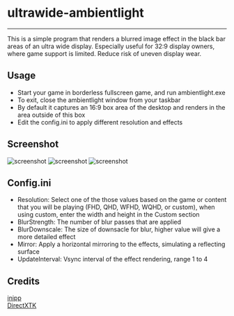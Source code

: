 # ultrawide-ambientlight

---

This is a simple program that renders a blurred image effect in the black bar areas of an ultra wide display.
Especially useful for 32:9 display owners, where game support is limited. Reduce risk of uneven display wear.

## Usage

- Start your game in borderless fullscreen game, and run ambientlight.exe
- To exit, close the ambientlight window from your taskbar
- By default it captures an 16:9 box area of the desktop and renders in the area outside of this box
- Edit the config.ini to apply different resolution and effects

## Screenshot

![screenshot](images/screen1.png)
![screenshot](images/screen2.png)
![screenshot](images/screen3.png)

## Config.ini

- Resolution: Select one of the those values based on the game or content that you will be playing (FHD, QHD, WFHD, WQHD, or custom), when using custom, enter the width and height in the Custom section
- BlurStrength: The number of blur passes that are applied
- BlurDownscale: The size of downsacle for blur, higher value will give a more detailed effect
- Mirror: Apply a horizontal mirroring to the effects, simulating a reflecting surface
- UpdateInterval: Vsync interval of the effect rendering, range 1 to 4

## Credits
[inipp](https://github.com/mcmtroffaes/inipp) <br />
[DirectXTK](https://github.com/microsoft/DirectXTK) <br />
